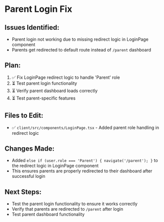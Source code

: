 # Parent Login Fix

## Issues Identified:
- Parent login not working due to missing redirect logic in LoginPage component
- Parents get redirected to default route instead of `/parent` dashboard

## Plan:
1. ✅ Fix LoginPage redirect logic to handle 'Parent' role
2. ⏳ Test parent login functionality
3. ⏳ Verify parent dashboard loads correctly
4. ⏳ Test parent-specific features

## Files to Edit:
- ✅ `client/src/components/LoginPage.tsx` - Added parent role handling in redirect logic

## Changes Made:
- Added `else if (user.role === 'Parent') { navigate('/parent'); }` to the redirect logic in LoginPage component
- This ensures parents are properly redirected to their dashboard after successful login

## Next Steps:
- Test the parent login functionality to ensure it works correctly
- Verify that parents are redirected to `/parent` after login
- Test parent dashboard functionality
